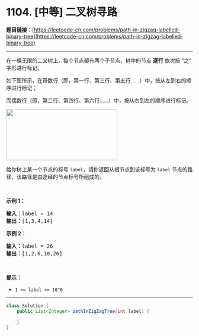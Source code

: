 # 1104. [中等] 二叉树寻路

**题目链接：**[https://leetcode-cn.com/problems/path-in-zigzag-labelled-binary-tree](https://leetcode-cn.com/problems/path-in-zigzag-labelled-binary-tree)

---

<div class="content__1Y2H">
 <div class="notranslate">
  <p>在一棵无限的二叉树上，每个节点都有两个子节点，树中的节点 <strong>逐行</strong> 依次按&nbsp;“之” 字形进行标记。</p> 
  <p>如下图所示，在奇数行（即，第一行、第三行、第五行……）中，按从左到右的顺序进行标记；</p> 
  <p>而偶数行（即，第二行、第四行、第六行……）中，按从右到左的顺序进行标记。</p> 
  <p><img style="height: 138px; width: 300px;" src="/aliyun-lc-upload/uploads/2019/06/28/tree.png" alt=""></p> 
  <p>给你树上某一个节点的标号 <code>label</code>，请你返回从根节点到该标号为 <code>label</code> 节点的路径，该路径是由途经的节点标号所组成的。</p> 
  <p>&nbsp;</p> 
  <p><strong>示例 1：</strong></p> 
  <pre class="language-text"><strong>输入：</strong>label = 14
<strong>输出：</strong>[1,3,4,14]
</pre> 
  <p><strong>示例 2：</strong></p> 
  <pre class="language-text"><strong>输入：</strong>label = 26
<strong>输出：</strong>[1,2,6,10,26]
</pre> 
  <p>&nbsp;</p> 
  <p><strong>提示：</strong></p> 
  <ul> 
   <li><code>1 &lt;= label &lt;= 10^6</code></li> 
  </ul> 
 </div>
</div>

---

```java
class Solution {
    public List<Integer> pathInZigZagTree(int label) {
        
    }
}
```